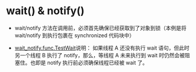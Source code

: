 # wait() & notify()

+ wait/notify 方法在调用前，必须首先确保已经获取到了对象到锁（本例是将 wait/notify 到执行包裹在 synchronized 代码块中）

+ [wait_notify.func.TestWait](java87/src/main/java/wait_notify/func/TestWait.java)说明： 如果线程 A 还没有执行 wait 语句，但此时另一个线程 B 执行了 notify，那么，等线程 A 未来执行到 wait 时仍然会被阻塞住。也即是 notify 执行前必须确保线程已经被 wait 了。


